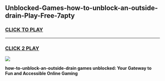 
## Unblocked-Games-how-to-unblock-an-outside-drain-Play-Free-7apty
<h3>
<a href="https://premium76.site?title=how-to-unblock-an-outside-drain&ref=18A1">CLICK TO PLAY</a></h3>
<hr>

<h3>
<a href="https://premium76.site?title=how-to-unblock-an-outside-drain&ref=18A1">CLICK 2 PLAY</a>
  
</h3>

<a href="https://premium76.site?title=how-to-unblock-an-outside-drain&ref=18A1"><img src="https://clearcache.store/games.png"></a>


**how-to-unblock-an-outside-drain games unblocked: Your Gateway to Fun and Accessible Online Gaming**
